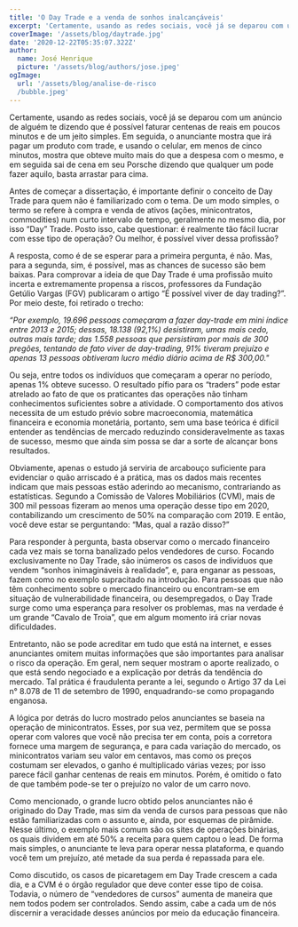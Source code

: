 ```yaml
---
title: 'O Day Trade e a venda de sonhos inalcançáveis'
excerpt: 'Certamente, usando as redes sociais, você já se deparou com um anúncio de alguém te dizendo que é possível faturar centenas de reais em poucos minutos e de um jeito simples. Em seguida, o anunciante mostra que irá pagar um produto com trade, e usando o celular, em menos de cinco minutos, mostra que obteve muito mais do que a despesa com o mesmo, e em seguida sai de cena em seu Porsche dizendo que qualquer um pode fazer aquilo, basta arrastar para cima.'
coverImage: '/assets/blog/daytrade.jpg'
date: '2020-12-22T05:35:07.322Z'
author:
  name: José Henrique
  picture: '/assets/blog/authors/jose.jpeg'
ogImage:
  url: '/assets/blog/analise-de-risco
  /bubble.jpeg'
---
```

Certamente, usando as redes sociais, você já se deparou com um anúncio de
alguém te dizendo que é possível faturar centenas de reais em poucos minutos e de
um jeito simples. Em seguida, o anunciante mostra que irá pagar um produto com
trade, e usando o celular, em menos de cinco minutos, mostra que obteve muito mais
do que a despesa com o mesmo, e em seguida sai de cena em seu Porsche dizendo
que qualquer um pode fazer aquilo, basta arrastar para cima.

Antes de começar a dissertação, é importante definir o conceito de Day Trade
para quem não é familiarizado com o tema. De um modo simples, o termo se refere à
compra e venda de ativos (ações, minicontratos, commodities) num curto intervalo de
tempo, geralmente no mesmo dia, por isso “Day” Trade. Posto isso, cabe questionar:
é realmente tão fácil lucrar com esse tipo de operação? Ou melhor, é possível viver
dessa profissão?

A resposta, como é de se esperar para a primeira pergunta, é não. Mas, para a
segunda, sim, é possível, mas as chances de sucesso são bem baixas. Para
comprovar a ideia de que Day Trade é uma profissão muito incerta e extremamente
propensa a riscos, professores da Fundação Getúlio Vargas (FGV) publicaram o artigo
“É possível viver de day trading?”. Por meio deste, foi retirado o trecho:

*“Por exemplo, 19.696 pessoas começaram a fazer day-trade em mini índice
entre 2013 e 2015; dessas, 18.138 (92,1%) desistiram, umas mais cedo, outras mais
tarde; das 1.558 pessoas que persistiram por mais de 300 pregões, tentando de fato
viver de day-trading, 91% tiveram prejuízo e apenas 13 pessoas obtiveram lucro
médio diário acima de R$ 300,00."*

Ou seja, entre todos os indivíduos que começaram a operar no período, apenas
1% obteve sucesso. O resultado pífio para os “traders” pode estar atrelado ao fato de
que os praticantes das operações não tinham conhecimentos suficientes sobre a
atividade. O comportamento dos ativos necessita de um estudo prévio sobre
macroeconomia, matemática financeira e economia monetária, portanto, sem uma
base teórica é difícil entender as tendências de mercado reduzindo consideravelmente
as taxas de sucesso, mesmo que ainda sim possa se dar a sorte de alcançar bons
resultados.

Obviamente, apenas o estudo já serviria de arcabouço suficiente para
evidenciar o quão arriscado é a prática, mas os dados mais recentes indicam que mais
pessoas estão aderindo ao mecanismo, contrariando as estatísticas. Segundo a
Comissão de Valores Mobiliários (CVM), mais de 300 mil pessoas fizeram ao menos
uma operação desse tipo em 2020, contabilizando um crescimento de 50% na
comparação com 2019. E então, você deve estar se perguntando: “Mas, qual a razão
disso?”

Para responder à pergunta, basta observar como o mercado financeiro cada
vez mais se torna banalizado pelos vendedores de curso. Focando exclusivamente no
Day Trade, são inúmeros os casos de indivíduos que vendem “sonhos inimagináveis
à realidade”, e, para enganar as pessoas, fazem como no exemplo supracitado na
introdução. Para pessoas que não têm conhecimento sobre o mercado financeiro ou
encontram-se em situação de vulnerabilidade financeira, ou desempregados, o Day
Trade surge como uma esperança para resolver os problemas, mas na verdade é um
grande “Cavalo de Troia”, que em algum momento irá criar novas dificuldades. 

Entretanto, não se pode acreditar em tudo que está na internet, e esses anunciantes
omitem muitas informações que são importantes para analisar o risco da operação.
Em geral, nem sequer mostram o aporte realizado, o que está sendo negociado e a
explicação por detrás da tendência do mercado. Tal prática é fraudulenta perante a
lei, segundo o Artigo 37 da Lei n° 8.078 de 11 de setembro de 1990, enquadrando-se
como propagando enganosa.

A lógica por detrás do lucro mostrado pelos anunciantes se baseia na operação
de minicontratos. Esses, por sua vez, permitem que se possa operar com valores que
você não precisa ter em conta, pois a corretora fornece uma margem de segurança,
e para cada variação do mercado, os minicontratos variam seu valor em centavos,
mas como os preços costumam ser elevados, o ganho é multiplicado várias vezes;
por isso parece fácil ganhar centenas de reais em minutos. Porém, é omitido o fato de
que também pode-se ter o prejuízo no valor de um carro novo.

Como mencionado, o grande lucro obtido pelos anunciantes não é originado do
Day Trade, mas sim da venda de cursos para pessoas que não estão familiarizadas
com o assunto e, ainda, por esquemas de pirâmide. Nesse último, o exemplo mais
comum são os sites de operações binárias, os quais dividem em até 50% a receita
para quem captou o lead. De forma mais simples, o anunciante te leva para operar
nessa plataforma, e quando você tem um prejuízo, até metade da sua perda é
repassada para ele.

Como discutido, os casos de picaretagem em Day Trade crescem a cada dia,
e a CVM é o órgão regulador que deve conter esse tipo de coisa. Todavia, o número
de “vendedores de cursos” aumenta de maneira que nem todos podem ser
controlados. Sendo assim, cabe a cada um de nós discernir a veracidade desses
anúncios por meio da educação financeira.
